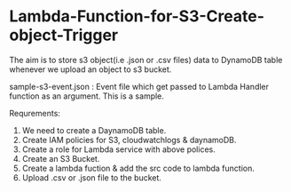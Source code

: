 # Lambda-Function-for-S3-Create-object-Trigger

The aim is to store s3 object(i.e .json or .csv files) data to DynamoDB table whenever we upload an object to s3 bucket.

sample-s3-event.json : Event file which get passed to Lambda Handler function as an argument. This is a sample.

Requrements:

1) We need to create a DaynamoDB table.
2) Create IAM policies for S3, cloudwatchlogs & daynamoDB.
3) Create a role for Lambda service with above polices.
4) Create an S3 Bucket.
5) Create a lambda fuction & add the src code to lambda function.
6) Upload .csv or .json file to the bucket.

